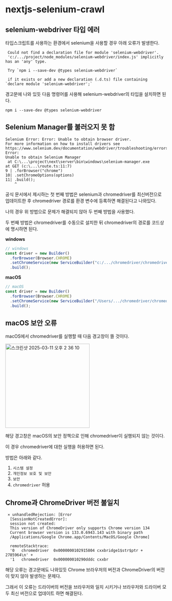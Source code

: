 # nextjs-selenium-crawl

## selenium-webdriver 타입 에러

타입스크립트를 사용하는 환경에서 selenium을 사용할 경우 아래 오류가 발생한다.

```
 Could not find a declaration file for module 'selenium-webdriver'.
 'c:/.../project/node_modules/selenium-webdriver/index.js' implicitly has an 'any' type.

 Try `npm i --save-dev @types selenium-webdriver`

 if it exists or add a new declaration (.d.ts) file containing `declare module 'selenium-webdriver';`
```

경고문에 나와 있듯 다음 명령어를 사용해 selenium-webdriver의 타입을 설치하면 된다.

```
npm i --save-dev @types selenium-webdriver
```

## Selenium Manager를 불러오지 못 함

```
Selenium Error: Error: Unable to obtain browser driver.
For more information on how to install drivers see
https://www.selenium.dev/documentation/webdriver/troubleshooting/errors/driver_location/. Error:
Unable to obtain Selenium Manager
 at C:\...\project\next\server\bin\windows\selenium-manager.exe
at GET (c:\...\route.ts:11:7)
9 | .forBrowser("chrome")
10| .setChromeOptions(options)
11| .build();
    ^
```

공식 문서에서 제시하는 첫 번째 방법은 selenium과 chromedriver를 최신버전으로 업데이트한 후 chromedriver 경로를 환경 변수에 등록하면 해결된다고 나와있다.

나의 경우 위 방법으로 문제가 해결되지 않아 두 번째 방법을 사용했다.

두 번째 방법은 chromedriver를 수동으로 설치한 뒤 chromedriver의 경로를 코드상에 명시하면 된다.

**windows**

```ts
// windows
const driver = new Builder()
  .forBrowser(Browser.CHROME)
  .setChromeService(new ServiceBuilder("c:/.../chromedriver/chromedriver.exe"))
  .build();
```

**macOS**

```ts
// macOS
const driver = new Builder()
  .forBrowser(Browser.CHROME)
  .setChromeService(new ServiceBuilder("/Users/.../chromedriver/chromedriver"))
  .build();
```

## macOS 보안 오류

macOS에서 chromedriver를 실행할 때 다음 경고창이 뜰 것이다.

<img width="263" alt="스크린샷 2025-03-11 오후 2 36 10" src="https://github.com/user-attachments/assets/5cb41a04-7d96-4ed6-8dda-889e5c6283bd" />

해당 경고창은 macOS의 보안 정책으로 인해 chromedriver이 실행되지 않는 것이다.

이 경우 chromedriver에 대한 실행을 허용하면 된다.

방법은 아래와 같다.

1. `시스템 설정`
2. `개인정보 보호 및 보안`
3. `보안`
4. `chromedriver` 허용

## Chrome과 ChromeDriver 버전 불일치

```
 ⨯ unhandledRejection: [Error
  [SessionNotCreatedError]:
  session not created:
  This version of ChromeDriver only supports Chrome version 134
  Current browser version is 133.0.6943.143 with binary path
  /Applications/Google Chrome.app/Contents/MacOS/Google Chrome]

  remoteStacktrace:
  '0   chromedriver  0x0000000102915804 cxxbridge1$str$ptr + 2785964\n' +
  '1   chromedriver  0x000000010290dddc cxxbr
```

해당 오류는 경고문에도 나와있듯 Chrome 브라우저의 버전과 ChromeDriver의 버전이 맞지 않아 발생하는 문제다.

그래서 이 오류는 드라이버의 버전을 브라우저와 일치 시키거나 브라우저와 드라이버 모두 최신 버전으로 업데이트 하면 해결된다.

